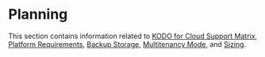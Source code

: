 # Planning

This section contains information related to [KODO for Cloud Support Matrix](kodo-for-cloud-support-matrix.md), [Platform Requirements](system-requirements.md), [Backup Storage](backup-storage.md), [Multitenancy Mode](multitenancy-mode.md), and [Sizing](sizing/). 

